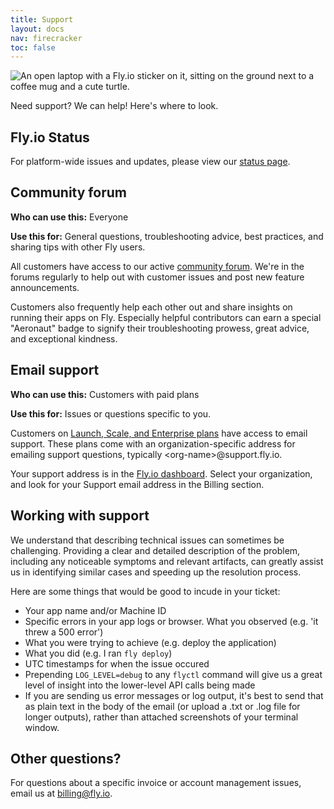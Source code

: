 ```yaml
---
title: Support
layout: docs
nav: firecracker
toc: false
---
```


<img src="/static/images/support.webp" srcset="/static/images/support@2x.webp 2x" alt="An open laptop with a Fly.io sticker on it, sitting on the ground next to a coffee mug and a cute turtle.">

Need support? We can help! Here's where to look.

## Fly.io Status 
For platform-wide issues and updates, please view our [status page](https://status.flyio.net/).

## Community forum 
**Who can use this:** Everyone

**Use this for:** General questions, troubleshooting advice, best practices, and sharing tips with other Fly users.

All customers have access to our active [community forum](https://community.fly.io). We&#39;re in the forums regularly to help out with customer issues and post new feature announcements.

Customers also frequently help each other out and share insights on running their apps on Fly.  Especially helpful contributors can earn a special "Aeronaut" badge to signify their troubleshooting prowess, great advice, and exceptional kindness.

## Email support
**Who can use this:** Customers with paid plans

**Use this for:**  Issues or questions specific to you.

Customers on [Launch, Scale, and Enterprise plans](https://fly.io/plans) have access to email support. These plans come with an organization-specific address for emailing support questions, typically &lt;org-name&gt;@support.fly.io.

Your support address is in the [Fly.io dashboard](https://fly.io/dashboard). Select your organization, and look for your Support email address in the Billing section.

## Working with support
We understand that describing technical issues can sometimes be challenging. Providing a clear and detailed description of the problem, including any noticeable symptoms and relevant artifacts, can greatly assist us in identifying similar cases and speeding up the resolution process.

Here are some things that would be good to incude in your ticket:
- Your app name and/or Machine ID
- Specific errors in your app logs or browser. What you observed (e.g. 'it threw a 500 error')
- What you were trying to achieve (e.g. deploy the application)
- What you did (e.g. I ran `fly deploy`)
- UTC timestamps for when the issue occured
- Prepending `LOG_LEVEL=debug` to any `flyctl` command will give us a great level of insight into the lower-level API calls being made
- If you are sending us error messages or log output, it's best to send that as plain text in the body of the email (or upload a .txt or .log file for longer outputs), rather than attached screenshots of your terminal window.

## Other questions?
For questions about a specific invoice or  account management issues, email us at [billing@fly.io](mailto:billing@fly.io).
